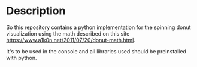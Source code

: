 # Description

So this repository contains a python implementation for the spinning donut visualization using the math described on this site https://www.a1k0n.net/2011/07/20/donut-math.html.

It's to be used in the console and all libraries used should be preinstalled with python.


